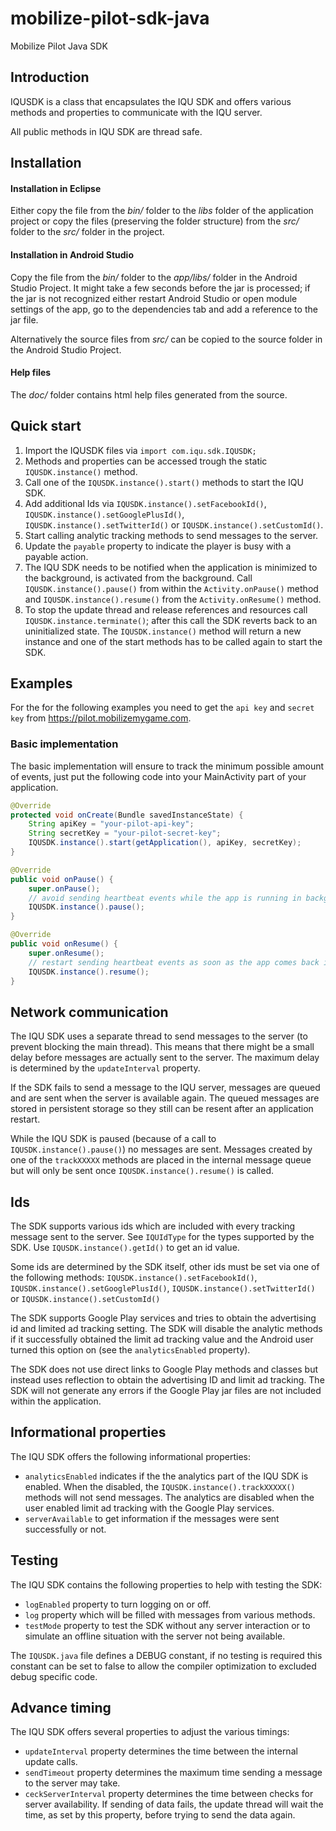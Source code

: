 # mobilize-pilot-sdk-java
Mobilize Pilot Java SDK

## Introduction

IQUSDK is a class that encapsulates the IQU SDK and offers various methods and properties to communicate with the IQU server.

All public methods in IQU SDK are thread safe.

## Installation

#### Installation in Eclipse

Either copy the file from the *bin/* folder to the *libs* folder of the application project or copy the files (preserving the folder structure) from the *src/* folder to the *src/* folder in the project.

#### Installation in Android Studio

Copy the file from the *bin/* folder to the *app/libs/* folder in the Android Studio Project. It might take a few seconds before the jar is processed; if the jar is not recognized either restart Android Studio or open module settings of the app, go to the dependencies tab and add a reference to the jar file.

Alternatively the source files from *src/* can be copied to the source folder in the Android Studio Project.

#### Help files

The *doc/* folder contains html help files generated from the source.

## Quick start

1. Import the IQUSDK files via `import com.iqu.sdk.IQUSDK;`
2. Methods and properties can be accessed trough the static `IQUSDK.instance()` method.
3. Call one of the `IQUSDK.instance().start()` methods to start the IQU SDK.
4. Add additional Ids via `IQUSDK.instance().setFacebookId()`, `IQUSDK.instance().setGooglePlusId()`, `IQUSDK.instance().setTwitterId()` or `IQUSDK.instance().setCustomId()`.
5. Start calling analytic tracking methods to send messages to the server.
6. Update the `payable` property to indicate the player is busy with a payable action.
7. The IQU SDK needs to be notified when the application is minimized to the background, is activated from the background. Call `IQUSDK.instance().pause()` from within the `Activity.onPause()` method and `IQUSDK.instance().resume()` from the `Activity.onResume()` method. 
8. To stop the update thread and release references and resources call `IQUSDK.instance.terminate()`; after this call the SDK reverts back to an uninitialized state. The `IQUSDK.instance()` method will return a new instance and one of the start methods has to be called again to start the SDK.


## Examples

For the for the following examples you need to get the `api key` and `secret key` from https://pilot.mobilizemygame.com.

### Basic implementation

The basic implementation will ensure to track the minimum possible amount of events, just put the following code into your MainActivity part of your application.

```java
@Override
protected void onCreate(Bundle savedInstanceState) {
    String apiKey = "your-pilot-api-key";
    String secretKey = "your-pilot-secret-key";
    IQUSDK.instance().start(getApplication(), apiKey, secretKey);
}

@Override
public void onPause() {
    super.onPause();
    // avoid sending heartbeat events while the app is running in background
    IQUSDK.instance().pause();
}

@Override
public void onResume() {
    super.onResume();
    // restart sending heartbeat events as soon as the app comes back into foreground
    IQUSDK.instance().resume();
}
```

## Network communication

The IQU SDK uses a separate thread to send messages to the server (to prevent blocking the main thread). This means that there might be a small delay before messages are actually sent to the server. The maximum delay is determined by the `updateInterval` property.

If the SDK fails to send a message to the IQU server, messages are queued and are sent when the server is available again. The queued messages are stored in persistent storage so they still can be resent after an application restart.

While the IQU SDK is paused (because of a call to `IQUSDK.instance().pause()`) no messages are sent. Messages created by one of the `trackXXXXX` methods are placed in the internal message queue but will only be sent once `IQUSDK.instance().resume()` is called.

## Ids

The SDK supports various ids which are included with every tracking message sent to the server. See `IQUIdType` for the types supported by the SDK. Use `IQUSDK.instance().getId()` to get an id value.

Some ids are determined by the SDK itself, other ids must be set via one of the following methods: `IQUSDK.instance().setFacebookId()`, `IQUSDK.instance().setGooglePlusId()`, `IQUSDK.instance().setTwitterId()` or `IQUSDK.instance().setCustomId()`

The SDK supports Google Play services and tries to obtain the advertising id and limited ad tracking setting. The SDK will disable the analytic methods if it successfully obtained the limit ad tracking value and the Android user turned this option on (see the `analyticsEnabled` property).

The SDK does not use direct links to Google Play methods and classes but instead uses reflection to obtain the advertising ID and limit ad tracking. The SDK will not generate any errors if the Google Play jar files are not included within the application.

## Informational properties

The IQU SDK offers the following informational properties:

- `analyticsEnabled` indicates if the the analytics part of the IQU SDK is enabled. When the disabled, the `IQUSDK.instance().trackXXXXX()` methods will not send messages. The analytics are disabled when the user enabled limit ad tracking with the Google Play services.
- `serverAvailable` to get information if the messages were sent successfully or not.

## Testing

The IQU SDK contains the following properties to help with testing the SDK:

- `logEnabled` property to turn logging on or off.
- `log` property which will be filled with messages from various methods.
- `testMode` property to test the SDK without any server interaction or to simulate an offline situation with the server not being available.

The `IQUSDK.java` file defines a DEBUG constant, if no testing is required this constant can be set to false to allow the compiler optimization to excluded debug specific code.

## Advance timing

The IQU SDK offers several properties to adjust the various timings:

- `updateInterval` property determines the time between the internal update calls.
- `sendTimeout` property determines the maximum time sending a message to the server may take.
- `ceckServerInterval` property determines the time between checks for server availability. If sending of data fails, the update thread will wait the time, as set by this property, before trying to send the data again.
